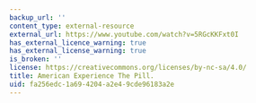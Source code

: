 ```yaml
---
backup_url: ''
content_type: external-resource
external_url: https://www.youtube.com/watch?v=5RGcKKFxt0I
has_external_licence_warning: true
has_external_license_warning: true
is_broken: ''
license: https://creativecommons.org/licenses/by-nc-sa/4.0/
title: American Experience The Pill.
uid: fa256edc-1a69-4204-a2e4-9cde96183a2e
---
```

